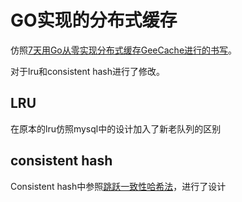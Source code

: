 # GO实现的分布式缓存
仿照[7天用Go从零实现分布式缓存GeeCache进行的书写]("https://geektutu.com/post/geecache.html")。

对于lru和consistent hash进行了修改。
## LRU
在原本的lru仿照mysql中的设计加入了新老队列的区别
## consistent hash
Consistent hash中参照[跳跃一致性哈希法]("https://writings.sh/post/consistent-hashing-algorithms-part-3-jump-consistent-hash")，进行了设计